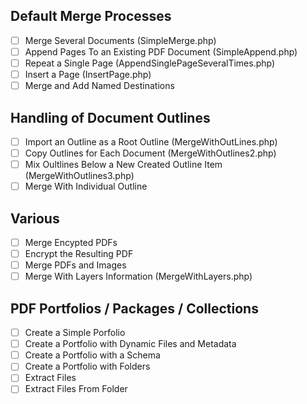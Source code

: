 
## Default Merge Processes
- [ ] Merge Several Documents (SimpleMerge.php)
- [ ] Append Pages To an Existing PDF Document (SimpleAppend.php)
- [ ] Repeat a Single Page (AppendSinglePageSeveralTimes.php)
- [ ] Insert a Page (InsertPage.php)
- [ ] Merge and Add Named Destinations

## Handling of Document Outlines
- [ ] Import an Outline as a Root Outline (MergeWithOutLines.php)
- [ ] Copy Outlines for Each Document (MergeWithOutlines2.php)
- [ ] Mix Oultlines Below a New Created Outline Item (MergeWithOutlines3.php)
- [ ] Merge With Individual Outline

## Various
- [ ] Merge Encypted PDFs
- [ ] Encrypt the Resulting PDF
- [ ] Merge PDFs and Images
- [ ] Merge With Layers Information (MergeWithLayers.php)

## PDF Portfolios / Packages / Collections
- [ ] Create a Simple Porfolio
- [ ] Create a Portfolio with Dynamic Files and Metadata
- [ ] Create a Portfolio with a Schema
- [ ] Create a Portfolio with Folders
- [ ] Extract Files
- [ ] Extract Files From Folder
